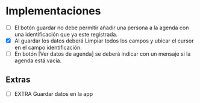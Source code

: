 # Implementaciones

- [ ] El botón guardar no debe permitir añadir una persona a la agenda con una identificación
que ya este registrada.
- [X] Al guardar los datos deberá Limpiar todos los campos y ubicar el cursor en el campo
identificación.
- [ ] En botón [Ver datos de agenda] se deberá indicar con un mensaje si la agenda está vacía.

## Extras
- [ ] EXTRA Guardar datos en la app

